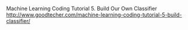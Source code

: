 Machine Learning Coding Tutorial 5. Build Our Own Classifier
http://www.goodtecher.com/machine-learning-coding-tutorial-5-build-classifier/